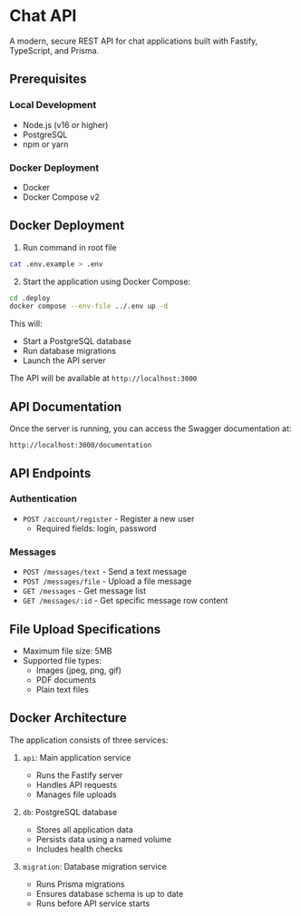 # Chat API

A modern, secure REST API for chat applications built with Fastify, TypeScript, and Prisma.

## Prerequisites

### Local Development
- Node.js (v16 or higher)
- PostgreSQL
- npm or yarn

### Docker Deployment
- Docker
- Docker Compose v2

## Docker Deployment

1. Run command in root file
```bash
cat .env.example > .env
```

2. Start the application using Docker Compose:

```bash
cd .deploy
docker compose --env-file ../.env up -d
```

This will:
- Start a PostgreSQL database
- Run database migrations
- Launch the API server

The API will be available at `http://localhost:3000`

## API Documentation

Once the server is running, you can access the Swagger documentation at:
```
http://localhost:3000/documentation
```

## API Endpoints

### Authentication
- `POST /account/register` - Register a new user
  - Required fields: login, password

### Messages
- `POST /messages/text` - Send a text message
- `POST /messages/file` - Upload a file message
- `GET /messages` - Get message list
- `GET /messages/:id` - Get specific message row content

## File Upload Specifications

- Maximum file size: 5MB
- Supported file types:
  - Images (jpeg, png, gif)
  - PDF documents
  - Plain text files

## Docker Architecture

The application consists of three services:

1. `api`: Main application service
   - Runs the Fastify server
   - Handles API requests
   - Manages file uploads

2. `db`: PostgreSQL database
   - Stores all application data
   - Persists data using a named volume
   - Includes health checks

3. `migration`: Database migration service
   - Runs Prisma migrations
   - Ensures database schema is up to date
   - Runs before API service starts
